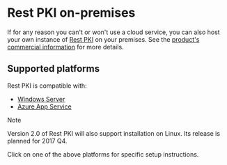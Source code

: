 ﻿# Rest PKI on-premises

If for any reason you can't or won't use a cloud service, you can also host your own instance of [Rest PKI](../index.md) on your
premises. See the [product's commercial information](https://www.lacunasoftware.com/en/home/certificate#/rest) for more
details.

## Supported platforms

Rest PKI is compatible with:

* [Windows Server](windows-setup.md)
* [Azure App Service](azure-setup.md)

> [!NOTE]
> Version 2.0 of Rest PKI will also support installation on Linux. Its release is planned for 2017 Q4.

Click on one of the above platforms for specific setup instructions.
